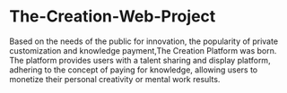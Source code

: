 # The-Creation-Web-Project
Based on the needs of the public for innovation, the popularity of private customization and knowledge payment,The Creation Platform was born. The platform provides users with a talent sharing and display platform, adhering to the concept of paying for knowledge, allowing users to monetize their personal creativity or mental work results.
